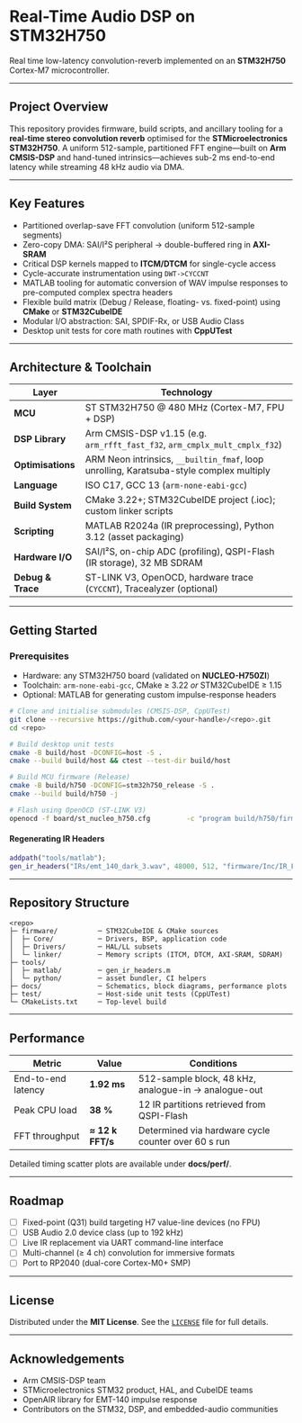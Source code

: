 # Real-Time Audio DSP on STM32H750

Real time low-latency convolution-reverb implemented on an **STM32H750** Cortex-M7 microcontroller.

---

## Project Overview
This repository provides firmware, build scripts, and ancillary tooling for a **real-time stereo convolution reverb** optimised for the **STMicroelectronics STM32H750**. A uniform 512-sample, partitioned FFT engine—built on **Arm CMSIS-DSP** and hand-tuned intrinsics—achieves sub-2 ms end-to-end latency while streaming 48 kHz audio via DMA.

---

## Key Features
- Partitioned overlap-save FFT convolution (uniform 512-sample segments)
- Zero-copy DMA: SAI/I²S peripheral → double-buffered ring in **AXI-SRAM**
- Critical DSP kernels mapped to **ITCM/DTCM** for single-cycle access
- Cycle-accurate instrumentation using `DWT->CYCCNT`
- MATLAB tooling for automatic conversion of WAV impulse responses to pre-computed complex spectra headers
- Flexible build matrix (Debug / Release, floating- vs. fixed-point) using **CMake** or **STM32CubeIDE**
- Modular I/O abstraction: SAI, SPDIF-Rx, or USB Audio Class
- Desktop unit tests for core math routines with **CppUTest**

---

## Architecture & Toolchain
| Layer | Technology |
|-------|------------|
| **MCU** | ST STM32H750 @ 480 MHz (Cortex-M7, FPU + DSP) |
| **DSP Library** | Arm CMSIS-DSP v1.15 (e.g. `arm_rfft_fast_f32`, `arm_cmplx_mult_cmplx_f32`) |
| **Optimisations** | ARM Neon intrinsics, `__builtin_fmaf`, loop unrolling, Karatsuba-style complex multiply |
| **Language** | ISO C17, GCC 13 (`arm-none-eabi-gcc`) |
| **Build System** | CMake 3.22+; STM32CubeIDE project (.ioc); custom linker scripts |
| **Scripting** | MATLAB R2024a (IR preprocessing), Python 3.12 (asset packaging) |
| **Hardware I/O** | SAI/I²S, on-chip ADC (profiling), QSPI-Flash (IR storage), 32 MB SDRAM |
| **Debug & Trace** | ST-LINK V3, OpenOCD, hardware trace (`CYCCNT`), Tracealyzer (optional) |

---

## Getting Started
### Prerequisites
- Hardware: any STM32H750 board (validated on **NUCLEO-H750ZI**)
- Toolchain: `arm-none-eabi-gcc`, CMake ≥ 3.22 *or* STM32CubeIDE ≥ 1.15
- Optional: MATLAB for generating custom impulse-response headers

```bash
# Clone and initialise submodules (CMSIS-DSP, CppUTest)
git clone --recursive https://github.com/<your-handle>/<repo>.git
cd <repo>

# Build desktop unit tests
cmake -B build/host -DCONFIG=host -S .
cmake --build build/host && ctest --test-dir build/host

# Build MCU firmware (Release)
cmake -B build/h750 -DCONFIG=stm32h750_release -S .
cmake --build build/h750 -j

# Flash using OpenOCD (ST-LINK V3)
openocd -f board/st_nucleo_h750.cfg         -c "program build/h750/firmware.elf verify reset exit"
```

#### Regenerating IR Headers
```matlab
addpath("tools/matlab");
gen_ir_headers("IRs/emt_140_dark_3.wav", 48000, 512, "firmware/Inc/IR_FFT.h");
```

---

## Repository Structure
```
<repo>
├─ firmware/          ─ STM32CubeIDE & CMake sources
│  ├─ Core/           ─ Drivers, BSP, application code
│  ├─ Drivers/        ─ HAL/LL subsets
│  └─ linker/         ─ Memory scripts (ITCM, DTCM, AXI-SRAM, SDRAM)
├─ tools/
│  ├─ matlab/         ─ gen_ir_headers.m
│  └─ python/         ─ asset bundler, CI helpers
├─ docs/              ─ Schematics, block diagrams, performance plots
├─ test/              ─ Host-side unit tests (CppUTest)
└─ CMakeLists.txt     ─ Top-level build
```

---

## Performance
| Metric | Value | Conditions |
|--------|-------|------------|
| End-to-end latency | **1.92 ms** | 512-sample block, 48 kHz, analogue-in → analogue-out |
| Peak CPU load | **38 %** | 12 IR partitions retrieved from QSPI-Flash |
| FFT throughput | **≈ 12 k FFT/s** | Determined via hardware cycle counter over 60 s run |

Detailed timing scatter plots are available under **docs/perf/**.

---

## Roadmap
- [ ] Fixed-point (Q31) build targeting H7 value-line devices (no FPU)
- [ ] USB Audio 2.0 device class (up to 192 kHz)
- [ ] Live IR replacement via UART command-line interface
- [ ] Multi-channel (≥ 4 ch) convolution for immersive formats
- [ ] Port to RP2040 (dual-core Cortex-M0+ SMP)

---

## License
Distributed under the **MIT License**. See the [`LICENSE`](LICENSE) file for full details.

---

## Acknowledgements
- Arm CMSIS-DSP team
- STMicroelectronics STM32 product, HAL, and CubeIDE teams
- OpenAIR library for EMT-140 impulse response
- Contributors on the STM32, DSP, and embedded-audio communities
